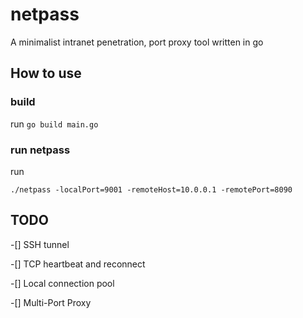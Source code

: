 # netpass
A minimalist intranet penetration, port proxy tool written in go

## How to use

### build
run 
``
go build main.go
``

### run netpass
run
```
./netpass -localPort=9001 -remoteHost=10.0.0.1 -remotePort=8090
```

## TODO
-[] SSH tunnel

-[] TCP heartbeat and reconnect

-[] Local connection pool

-[] Multi-Port Proxy


